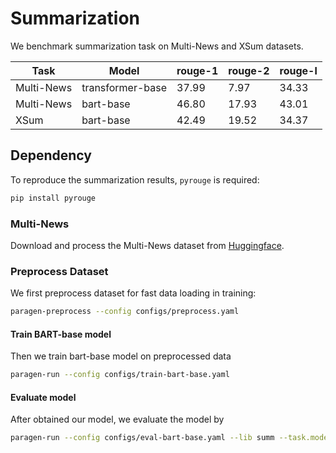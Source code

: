 # Summarization

We benchmark summarization task on Multi-News and XSum datasets.

| Task | Model | rouge-1 | rouge-2 | rouge-l | 
| --- | --- | --- | --- | --- |
| Multi-News | transformer-base | 37.99 | 7.97 | 34.33 |
| Multi-News | bart-base | 46.80 | 17.93 | 43.01 |
| XSum | bart-base | 42.49 | 19.52 | 34.37 |

## Dependency

To reproduce the summarization results, `pyrouge` is required:
```bash
pip install pyrouge
```

### Multi-News

Download and process the Multi-News dataset from [Huggingface](https://huggingface.co/datasets/multi_news).

### Preprocess Dataset

We first preprocess dataset for fast data loading in training:
```bash
paragen-preprocess --config configs/preprocess.yaml
```

#### Train BART-base model
Then we train bart-base model on preprocessed data
```bash
paragen-run --config configs/train-bart-base.yaml
```

#### Evaluate model
After obtained our model, we evaluate the model by
```bash
paragen-run --config configs/eval-bart-base.yaml --lib summ --task.model.path {MODEL_PATH}
```
